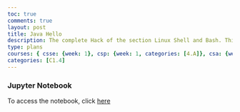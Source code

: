 ```yaml
---
toc: true
comments: true
layout: post
title: Java Hello
description: The complete Hack of the section Linux Shell and Bash. This page is also saved in a jupyter notebook.
type: plans
courses: { csse: {week: 1}, csp: {week: 1, categories: [4.A]}, csa: {week: 0} }
categories: [C1.4]
---
```

### Jupyter Notebook
To access the notebook, click [here]()

###